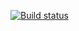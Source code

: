 [![Build status](https://ci.appveyor.com/api/projects/status/4ro8vcrlxir8t1a7/branch/main?svg=true)](https://ci.appveyor.com/project/Akir800/postmanecho/branch/main)
